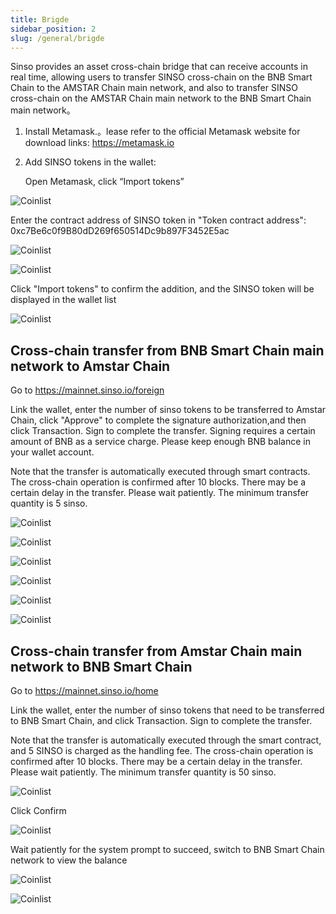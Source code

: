 ```yaml
---
title: Brigde
sidebar_position: 2
slug: /general/brigde
---
```


Sinso provides an asset cross-chain bridge that can receive accounts in real time, allowing users to transfer SINSO cross-chain on the BNB Smart Chain to the AMSTAR Chain main network, and also to transfer SINSO cross-chain on the AMSTAR Chain main network to the BNB Smart Chain main network。

1. Install Metamask.。lease refer to the official Metamask website for download links: https://metamask.io
2. Add SINSO tokens in the wallet:

   Open Metamask, click “Import tokens”

![Coinlist ](../img/brigde/br1.jpg)

Enter the contract address of SINSO token in "Token contract address": 0xc7Be6c0f9B80dD269f650514Dc9b897F3452E5ac

![Coinlist ](../img/brigde/br2.jpg)

![Coinlist ](../img/brigde/br3.jpg)

Click "Import tokens" to confirm the addition, and the SINSO token will be displayed in the wallet list

![Coinlist ](../img/brigde/br4.jpg)

## Cross-chain transfer from BNB Smart Chain main network to Amstar Chain

Go to https://mainnet.sinso.io/foreign

Link the wallet, enter the number of sinso tokens to be transferred to Amstar Chain, click "Approve" to complete the signature authorization,and then click Transaction. Sign to complete the transfer. Signing requires a certain amount of BNB as a service charge. Please keep enough BNB balance in your wallet account.

Note that the transfer is automatically executed through smart contracts. The cross-chain operation is confirmed after 10 blocks. There may be a certain delay in the transfer. Please wait patiently. The minimum transfer quantity is 5 sinso.

![Coinlist ](../img/brigde/br5.jpg)

![Coinlist ](../img/brigde/br6.jpg)

![Coinlist ](../img/brigde/br7.jpg)

![Coinlist ](../img/brigde/br8.jpg)

![Coinlist ](../img/brigde/br9.jpg)

![Coinlist ](../img/brigde/br10.jpg)

## Cross-chain transfer from Amstar Chain main network to BNB Smart Chain

Go to https://mainnet.sinso.io/home

Link the wallet, enter the number of sinso tokens that need to be transferred to BNB Smart Chain, and click Transaction. Sign to complete the transfer.

Note that the transfer is automatically executed through the smart contract, and 5 SINSO is charged as the handling fee. The cross-chain operation is confirmed after 10 blocks. There may be a certain delay in the transfer. Please wait patiently. The minimum transfer quantity is 50 sinso.

![Coinlist ](../img/brigde/br11.jpg)

Click Confirm

![Coinlist ](../img/brigde/br12.jpg)

Wait patiently for the system prompt to succeed, switch to BNB Smart Chain network to view the balance

![Coinlist ](../img/brigde/br13.jpg)

![Coinlist ](../img/brigde/br14.jpg)
